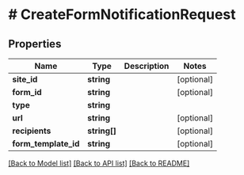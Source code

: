 # # CreateFormNotificationRequest

## Properties

Name | Type | Description | Notes
------------ | ------------- | ------------- | -------------
**site_id** | **string** |  | [optional]
**form_id** | **string** |  | [optional]
**type** | **string** |  |
**url** | **string** |  | [optional]
**recipients** | **string[]** |  | [optional]
**form_template_id** | **string** |  | [optional]

[[Back to Model list]](../../README.md#models) [[Back to API list]](../../README.md#endpoints) [[Back to README]](../../README.md)
